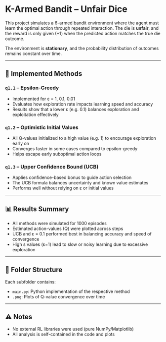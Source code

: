 # K-Armed Bandit – Unfair Dice 

This project simulates a 6-armed bandit environment where the agent must learn the optimal action through repeated interaction. The die is **unfair**, and the reward is only given (+1) when the predicted action matches the true die outcome.

The environment is **stationary**, and the probability distribution of outcomes remains constant over time.

---

## 🧪 Implemented Methods

### `q1.1` – Epsilon-Greedy
- Implemented for ε = 1, 0.1, 0.01
- Evaluates how exploration rate impacts learning speed and accuracy
- Results show that a lower ε (e.g. 0.1) balances exploration and exploitation effectively

### `q1.2` – Optimistic Initial Values
- All Q-values initialized to a high value (e.g. 1) to encourage exploration early on
- Converges faster in some cases compared to epsilon-greedy
- Helps escape early suboptimal action loops

### `q1.3` – Upper Confidence Bound (UCB)
- Applies confidence-based bonus to guide action selection
- The UCB formula balances uncertainty and known value estimates
- Performs well without relying on ε or initial values

---

## 📊 Results Summary

- All methods were simulated for 1000 episodes
- Estimated action-values (Q) were plotted across steps
- UCB and ε = 0.1 performed best in balancing accuracy and speed of convergence
- High ε values (ε=1) lead to slow or noisy learning due to excessive exploration

---

## 📁 Folder Structure

Each subfolder contains:
- `main.py`: Python implementation of the respective method
- `.png`: Plots of Q-value convergence over time

---

## ⚠️ Notes

- No external RL libraries were used (pure NumPy/Matplotlib)
- All analysis is self-contained in the code and plots 

